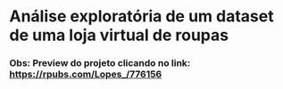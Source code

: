 # Análise exploratória de um dataset de uma loja virtual de roupas
### Obs: Preview do projeto clicando no link: https://rpubs.com/Lopes_/776156


